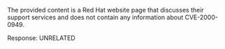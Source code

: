 The provided content is a Red Hat website page that discusses their support services and does not contain any information about CVE-2000-0949.

Response: UNRELATED